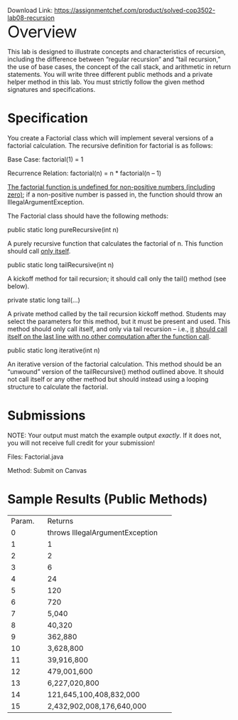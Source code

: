 Download Link: https://assignmentchef.com/product/solved-cop3502-lab08-recursion
<br>
<span style="font-size: 2.61792em; letter-spacing: -1px;">Overview</span>

This lab is designed to illustrate concepts and characteristics of recursion, including the difference between “regular recursion” and “tail recursion,” the use of base cases, the concept of the call stack, and arithmetic in return statements. You will write three different public methods and a private helper method in this lab. You must strictly follow the given method signatures and specifications.




<h1>Specification</h1>

You create a Factorial class which will implement several versions of a factorial calculation. The recursive definition for factorial is as follows:




Base Case:                                    factorial(1) = 1

Recurrence Relation:                          factorial(n) = n * factorial(n – 1)




<u>The factorial function is undefined for non-positive numbers (including zero)</u>; if a non-positive number is passed in, the function should throw an IllegalArgumentException.




The Factorial class should have the following methods:




public static long pureRecursive(int n)

A purely recursive function that calculates the factorial of n. This function should call <u>only itself</u>.




public static long tailRecursive(int n)

A kickoff method for tail recursion; it should call only the tail() method (see below).




private static long tail(…)

A private method called by the tail recursion kickoff method. Students may select the parameters for this method, but it must be present and used. This method should only call itself, and only via tail recursion – i.e., <u>it</u> <u>should call itself on the last line with no other computation after the function call</u>.




public static long iterative(int n)

An iterative version of the factorial calculation. This method should be an “unwound” version of the tailRecursive() method outlined above. It should not call itself or any other method but should instead using a looping structure to calculate the factorial.










<h1>Submissions</h1>

NOTE: Your output must match the example output *exactly*. If it does not, you will not receive full credit for your submission!




Files:               Factorial.java

Method: Submit on Canvas

<h1>Sample Results (Public Methods)</h1>




<table width="338">

 <tbody>

  <tr>

   <td width="66">Param.</td>

   <td width="272">Returns</td>

  </tr>

  <tr>

   <td width="66">0</td>

   <td width="272">throws IllegalArgumentException</td>

  </tr>

  <tr>

   <td width="66">1</td>

   <td width="272">1</td>

  </tr>

  <tr>

   <td width="66">2</td>

   <td width="272">2</td>

  </tr>

  <tr>

   <td width="66">3</td>

   <td width="272">6</td>

  </tr>

  <tr>

   <td width="66">4</td>

   <td width="272">24</td>

  </tr>

  <tr>

   <td width="66">5</td>

   <td width="272">120</td>

  </tr>

  <tr>

   <td width="66">6</td>

   <td width="272">720</td>

  </tr>

  <tr>

   <td width="66">7</td>

   <td width="272">5,040</td>

  </tr>

  <tr>

   <td width="66">8</td>

   <td width="272">40,320</td>

  </tr>

  <tr>

   <td width="66">9</td>

   <td width="272">362,880</td>

  </tr>

  <tr>

   <td width="66">10</td>

   <td width="272">3,628,800</td>

  </tr>

  <tr>

   <td width="66">11</td>

   <td width="272">39,916,800</td>

  </tr>

  <tr>

   <td width="66">12</td>

   <td width="272">479,001,600</td>

  </tr>

  <tr>

   <td width="66">13</td>

   <td width="272">6,227,020,800</td>

  </tr>

  <tr>

   <td width="66">14</td>

   <td width="272">121,645,100,408,832,000</td>

  </tr>

  <tr>

   <td width="66">15</td>

   <td width="272">2,432,902,008,176,640,000</td>

  </tr>

 </tbody>

</table>


